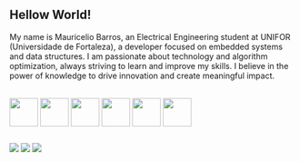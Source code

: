 ## Hellow World!

My name is Mauricelio Barros, an Electrical Engineering student at UNIFOR (Universidade de Fortaleza), a developer focused on embedded systems and data structures. I am passionate about technology and algorithm optimization, always striving to learn and improve my skills. I believe in the power of knowledge to drive innovation and create meaningful impact.

<div style="display: inline_block"><br>
  <img align="center" height="50" width="50" src="https://cdn.jsdelivr.net/gh/devicons/devicon@latest/icons/java/java-original.svg">
  <img align="center" height="50" width="50" src="https://cdn.jsdelivr.net/gh/devicons/devicon@latest/icons/javascript/javascript-original.svg">
  <img align="center" height="50" width="50" src="https://cdn.jsdelivr.net/gh/devicons/devicon@latest/icons/c/c-original.svg">
  <img align="center" height="50" width="50" src="https://cdn.jsdelivr.net/gh/devicons/devicon@latest/icons/cplusplus/cplusplus-original.svg">
  <img align="center" height="50" width="50" src="https://cdn.jsdelivr.net/gh/devicons/devicon@latest/icons/python/python-original.svg">
  <img align="center" height="50" width="50" src="https://cdn.jsdelivr.net/gh/devicons/devicon@latest/icons/swift/swift-original.svg">
</div>

##

<div>
  <a href="https://www.linkedin.com/in/mauriceliocb" target="_blank"><img src="https://img.shields.io/badge/-LinkedIn-%230077B5?style=for-the-badge&logo=linkedin&logoColor=white" target="_blank"></a>  
  <a href="mailto:mauriceliocb@outlook.com"><img src="https://img.shields.io/badge/Microsoft_Outlook-0078D4?style=for-the-badge&logo=microsoft-outlook&logoColor=white" target="_blank"></a>
  <a href="mailto:mauriceliocb@gmail.com"><img src="https://img.shields.io/badge/Gmail-D14836?style=for-the-badge&logo=gmail&logoColor=white" target="_blank"></a>
</div>
